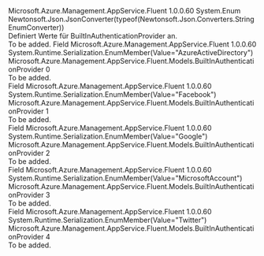 <Type Name="BuiltInAuthenticationProvider" FullName="Microsoft.Azure.Management.AppService.Fluent.Models.BuiltInAuthenticationProvider">
  <TypeSignature Language="C#" Value="public enum BuiltInAuthenticationProvider" />
  <TypeSignature Language="ILAsm" Value=".class public auto ansi sealed BuiltInAuthenticationProvider extends System.Enum" />
  <TypeSignature Language="DocId" Value="T:Microsoft.Azure.Management.AppService.Fluent.Models.BuiltInAuthenticationProvider" />
  <TypeSignature Language="VB.NET" Value="Public Enum BuiltInAuthenticationProvider" />
  <TypeSignature Language="F#" Value="type BuiltInAuthenticationProvider = " />
  <AssemblyInfo>
    <AssemblyName>Microsoft.Azure.Management.AppService.Fluent</AssemblyName>
    <AssemblyVersion>1.0.0.60</AssemblyVersion>
  </AssemblyInfo>
  <Base>
    <BaseTypeName>System.Enum</BaseTypeName>
  </Base>
  <Attributes>
    <Attribute>
      <AttributeName>Newtonsoft.Json.JsonConverter(typeof(Newtonsoft.Json.Converters.StringEnumConverter))</AttributeName>
    </Attribute>
  </Attributes>
  <Docs>
    <summary>
            Definiert Werte für BuiltInAuthenticationProvider an.
            </summary>
    <remarks>To be added.</remarks>
  </Docs>
  <Members>
    <Member MemberName="AzureActiveDirectory">
      <MemberSignature Language="C#" Value="AzureActiveDirectory" />
      <MemberSignature Language="ILAsm" Value=".field public static literal valuetype Microsoft.Azure.Management.AppService.Fluent.Models.BuiltInAuthenticationProvider AzureActiveDirectory = int32(0)" />
      <MemberSignature Language="DocId" Value="F:Microsoft.Azure.Management.AppService.Fluent.Models.BuiltInAuthenticationProvider.AzureActiveDirectory" />
      <MemberSignature Language="VB.NET" Value="AzureActiveDirectory" />
      <MemberSignature Language="F#" Value="AzureActiveDirectory = 0" Usage="Microsoft.Azure.Management.AppService.Fluent.Models.BuiltInAuthenticationProvider.AzureActiveDirectory" />
      <MemberType>Field</MemberType>
      <AssemblyInfo>
        <AssemblyName>Microsoft.Azure.Management.AppService.Fluent</AssemblyName>
        <AssemblyVersion>1.0.0.60</AssemblyVersion>
      </AssemblyInfo>
      <Attributes>
        <Attribute>
          <AttributeName>System.Runtime.Serialization.EnumMember(Value="AzureActiveDirectory")</AttributeName>
        </Attribute>
      </Attributes>
      <ReturnValue>
        <ReturnType>Microsoft.Azure.Management.AppService.Fluent.Models.BuiltInAuthenticationProvider</ReturnType>
      </ReturnValue>
      <MemberValue>0</MemberValue>
      <Docs>
        <summary>To be added.</summary>
      </Docs>
    </Member>
    <Member MemberName="Facebook">
      <MemberSignature Language="C#" Value="Facebook" />
      <MemberSignature Language="ILAsm" Value=".field public static literal valuetype Microsoft.Azure.Management.AppService.Fluent.Models.BuiltInAuthenticationProvider Facebook = int32(1)" />
      <MemberSignature Language="DocId" Value="F:Microsoft.Azure.Management.AppService.Fluent.Models.BuiltInAuthenticationProvider.Facebook" />
      <MemberSignature Language="VB.NET" Value="Facebook" />
      <MemberSignature Language="F#" Value="Facebook = 1" Usage="Microsoft.Azure.Management.AppService.Fluent.Models.BuiltInAuthenticationProvider.Facebook" />
      <MemberType>Field</MemberType>
      <AssemblyInfo>
        <AssemblyName>Microsoft.Azure.Management.AppService.Fluent</AssemblyName>
        <AssemblyVersion>1.0.0.60</AssemblyVersion>
      </AssemblyInfo>
      <Attributes>
        <Attribute>
          <AttributeName>System.Runtime.Serialization.EnumMember(Value="Facebook")</AttributeName>
        </Attribute>
      </Attributes>
      <ReturnValue>
        <ReturnType>Microsoft.Azure.Management.AppService.Fluent.Models.BuiltInAuthenticationProvider</ReturnType>
      </ReturnValue>
      <MemberValue>1</MemberValue>
      <Docs>
        <summary>To be added.</summary>
      </Docs>
    </Member>
    <Member MemberName="Google">
      <MemberSignature Language="C#" Value="Google" />
      <MemberSignature Language="ILAsm" Value=".field public static literal valuetype Microsoft.Azure.Management.AppService.Fluent.Models.BuiltInAuthenticationProvider Google = int32(2)" />
      <MemberSignature Language="DocId" Value="F:Microsoft.Azure.Management.AppService.Fluent.Models.BuiltInAuthenticationProvider.Google" />
      <MemberSignature Language="VB.NET" Value="Google" />
      <MemberSignature Language="F#" Value="Google = 2" Usage="Microsoft.Azure.Management.AppService.Fluent.Models.BuiltInAuthenticationProvider.Google" />
      <MemberType>Field</MemberType>
      <AssemblyInfo>
        <AssemblyName>Microsoft.Azure.Management.AppService.Fluent</AssemblyName>
        <AssemblyVersion>1.0.0.60</AssemblyVersion>
      </AssemblyInfo>
      <Attributes>
        <Attribute>
          <AttributeName>System.Runtime.Serialization.EnumMember(Value="Google")</AttributeName>
        </Attribute>
      </Attributes>
      <ReturnValue>
        <ReturnType>Microsoft.Azure.Management.AppService.Fluent.Models.BuiltInAuthenticationProvider</ReturnType>
      </ReturnValue>
      <MemberValue>2</MemberValue>
      <Docs>
        <summary>To be added.</summary>
      </Docs>
    </Member>
    <Member MemberName="MicrosoftAccount">
      <MemberSignature Language="C#" Value="MicrosoftAccount" />
      <MemberSignature Language="ILAsm" Value=".field public static literal valuetype Microsoft.Azure.Management.AppService.Fluent.Models.BuiltInAuthenticationProvider MicrosoftAccount = int32(3)" />
      <MemberSignature Language="DocId" Value="F:Microsoft.Azure.Management.AppService.Fluent.Models.BuiltInAuthenticationProvider.MicrosoftAccount" />
      <MemberSignature Language="VB.NET" Value="MicrosoftAccount" />
      <MemberSignature Language="F#" Value="MicrosoftAccount = 3" Usage="Microsoft.Azure.Management.AppService.Fluent.Models.BuiltInAuthenticationProvider.MicrosoftAccount" />
      <MemberType>Field</MemberType>
      <AssemblyInfo>
        <AssemblyName>Microsoft.Azure.Management.AppService.Fluent</AssemblyName>
        <AssemblyVersion>1.0.0.60</AssemblyVersion>
      </AssemblyInfo>
      <Attributes>
        <Attribute>
          <AttributeName>System.Runtime.Serialization.EnumMember(Value="MicrosoftAccount")</AttributeName>
        </Attribute>
      </Attributes>
      <ReturnValue>
        <ReturnType>Microsoft.Azure.Management.AppService.Fluent.Models.BuiltInAuthenticationProvider</ReturnType>
      </ReturnValue>
      <MemberValue>3</MemberValue>
      <Docs>
        <summary>To be added.</summary>
      </Docs>
    </Member>
    <Member MemberName="Twitter">
      <MemberSignature Language="C#" Value="Twitter" />
      <MemberSignature Language="ILAsm" Value=".field public static literal valuetype Microsoft.Azure.Management.AppService.Fluent.Models.BuiltInAuthenticationProvider Twitter = int32(4)" />
      <MemberSignature Language="DocId" Value="F:Microsoft.Azure.Management.AppService.Fluent.Models.BuiltInAuthenticationProvider.Twitter" />
      <MemberSignature Language="VB.NET" Value="Twitter" />
      <MemberSignature Language="F#" Value="Twitter = 4" Usage="Microsoft.Azure.Management.AppService.Fluent.Models.BuiltInAuthenticationProvider.Twitter" />
      <MemberType>Field</MemberType>
      <AssemblyInfo>
        <AssemblyName>Microsoft.Azure.Management.AppService.Fluent</AssemblyName>
        <AssemblyVersion>1.0.0.60</AssemblyVersion>
      </AssemblyInfo>
      <Attributes>
        <Attribute>
          <AttributeName>System.Runtime.Serialization.EnumMember(Value="Twitter")</AttributeName>
        </Attribute>
      </Attributes>
      <ReturnValue>
        <ReturnType>Microsoft.Azure.Management.AppService.Fluent.Models.BuiltInAuthenticationProvider</ReturnType>
      </ReturnValue>
      <MemberValue>4</MemberValue>
      <Docs>
        <summary>To be added.</summary>
      </Docs>
    </Member>
  </Members>
</Type>